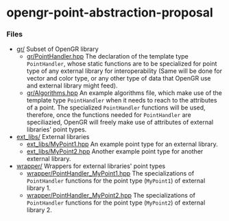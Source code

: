 # opengr-point-abstraction-proposal

### Files
* [gr/](gr/) Subset of OpenGR library  
  * [gr/PointHandler.hpp](gr/PointHandler.hpp) The declaration of the template type `PointHandler`, whose static functions are to be specialized for point type of any external library for interoperability (Same will be done for vector and color type, or any other type of data that OpenGR use and external library might feed).
  * [gr/Algorithms.hpp](gr/Algorithms.hpp) An example algorithms file, which make use of the template type `PointHandler` when it needs to reach to the attributes of a point. The specialized `PointHandler` functions will be used, therefore, once the functions needed for `PointHandler` are speciliazied, OpenGR will freely make use of attributes of external libraries' point types.  
* [ext_libs/](ext_libs/) External libraries  
  * [ext_libs/MyPoint1.hpp](ext_libs/MyPoint1.hpp) An example point type for an external library.  
  * [ext_libs/MyPoint2.hpp](ext_libs/MyPoint2.hpp) Another example point type for another external library.
* [wrapper/](wrapper/) Wrappers for external libraries' point types  
  * [wrapper/PointHandler_MyPoint1.hpp](wrapper/PointHandler_MyPoint1.hpp) The specializations of `PointHandler` functions for the point type (`MyPoint1`) of external library 1.
  * [wrapper/PointHandler_MyPoint2.hpp](wrapper/PointHandler_MyPoint2.hpp) The specializations of `PointHandler` functions for the point type (`MyPoint2`) of external library 2.  
  
